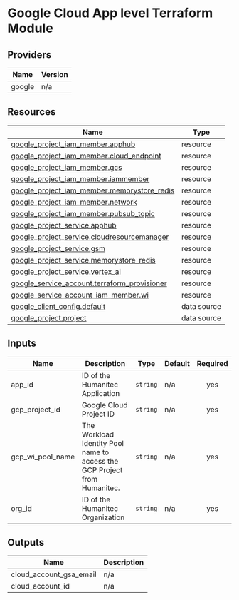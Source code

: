# Google Cloud App level Terraform Module

<!-- BEGIN_TF_DOCS -->


## Providers

| Name | Version |
|------|---------|
| google | n/a |

## Resources

| Name | Type |
|------|------|
| [google_project_iam_member.apphub](https://registry.terraform.io/providers/hashicorp/google/latest/docs/resources/project_iam_member) | resource |
| [google_project_iam_member.cloud_endpoint](https://registry.terraform.io/providers/hashicorp/google/latest/docs/resources/project_iam_member) | resource |
| [google_project_iam_member.gcs](https://registry.terraform.io/providers/hashicorp/google/latest/docs/resources/project_iam_member) | resource |
| [google_project_iam_member.iammember](https://registry.terraform.io/providers/hashicorp/google/latest/docs/resources/project_iam_member) | resource |
| [google_project_iam_member.memorystore_redis](https://registry.terraform.io/providers/hashicorp/google/latest/docs/resources/project_iam_member) | resource |
| [google_project_iam_member.network](https://registry.terraform.io/providers/hashicorp/google/latest/docs/resources/project_iam_member) | resource |
| [google_project_iam_member.pubsub_topic](https://registry.terraform.io/providers/hashicorp/google/latest/docs/resources/project_iam_member) | resource |
| [google_project_service.apphub](https://registry.terraform.io/providers/hashicorp/google/latest/docs/resources/project_service) | resource |
| [google_project_service.cloudresourcemanager](https://registry.terraform.io/providers/hashicorp/google/latest/docs/resources/project_service) | resource |
| [google_project_service.gsm](https://registry.terraform.io/providers/hashicorp/google/latest/docs/resources/project_service) | resource |
| [google_project_service.memorystore_redis](https://registry.terraform.io/providers/hashicorp/google/latest/docs/resources/project_service) | resource |
| [google_project_service.vertex_ai](https://registry.terraform.io/providers/hashicorp/google/latest/docs/resources/project_service) | resource |
| [google_service_account.terraform_provisioner](https://registry.terraform.io/providers/hashicorp/google/latest/docs/resources/service_account) | resource |
| [google_service_account_iam_member.wi](https://registry.terraform.io/providers/hashicorp/google/latest/docs/resources/service_account_iam_member) | resource |
| [google_client_config.default](https://registry.terraform.io/providers/hashicorp/google/latest/docs/data-sources/client_config) | data source |
| [google_project.project](https://registry.terraform.io/providers/hashicorp/google/latest/docs/data-sources/project) | data source |

## Inputs

| Name | Description | Type | Default | Required |
|------|-------------|------|---------|:--------:|
| app\_id | ID of the Humanitec Application | `string` | n/a | yes |
| gcp\_project\_id | Google Cloud Project ID | `string` | n/a | yes |
| gcp\_wi\_pool\_name | The Workload Identity Pool name to access the GCP Project from Humanitec. | `string` | n/a | yes |
| org\_id | ID of the Humanitec Organization | `string` | n/a | yes |

## Outputs

| Name | Description |
|------|-------------|
| cloud\_account\_gsa\_email | n/a |
| cloud\_account\_id | n/a |
<!-- END_TF_DOCS -->